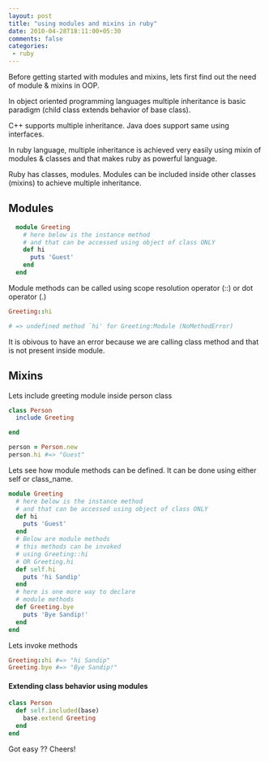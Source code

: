 ```yaml
---
layout: post
title: "using modules and mixins in ruby"
date: 2010-04-28T18:11:00+05:30
comments: false
categories:
 - ruby
---
```


Before getting started with modules and mixins, lets first find out the need of module & mixins in OOP.

In object oriented programming languages multiple inheritance is basic paradigm (child class extends behavior of base class).

C++ supports multiple inheritance. Java does support same using interfaces.

In ruby language, multiple inheritance is achieved very easily using mixin of modules & classes and that makes ruby as powerful language.

Ruby has classes, modules. Modules can be included inside other classes (mixins) to achieve multiple inheritance.

## Modules

```ruby
  module Greeting
    # here below is the instance method
    # and that can be accessed using object of class ONLY
    def hi
      puts 'Guest'
    end
  end     
```
Module methods can be called using scope resolution operator (::) or dot operator (.)

```ruby
Greeting::hi

# => undefined method `hi' for Greeting:Module (NoMethodError)
```
It is obivous to have an error because we are calling class method and that is not present inside module.

## Mixins

Lets include greeting module inside person class

```ruby
class Person
  include Greeting

end

person = Person.new
person.hi #=> "Guest"
```
Lets see how module methods can be defined. It can be done using either self or class_name.

```ruby
module Greeting
  # here below is the instance method
  # and that can be accessed using object of class ONLY
  def hi
    puts 'Guest'
  end
  # Below are module methods
  # this methods can be invoked
  # using Greeting::hi
  # OR Greeting.hi
  def self.hi
    puts 'hi Sandip'
  end
  # here is one more way to declare
  # module methods
  def Greeting.bye
    puts 'Bye Sandip!'
  end
end
```
Lets invoke methods

```ruby
Greeting::hi #=> "hi Sandip"
Greeting.bye #=> "Bye Sandip!"
```
#### Extending class behavior using modules

```ruby
class Person  
  def self.included(base)
    base.extend Greeting
  end
end
```
Got easy ?? Cheers!
